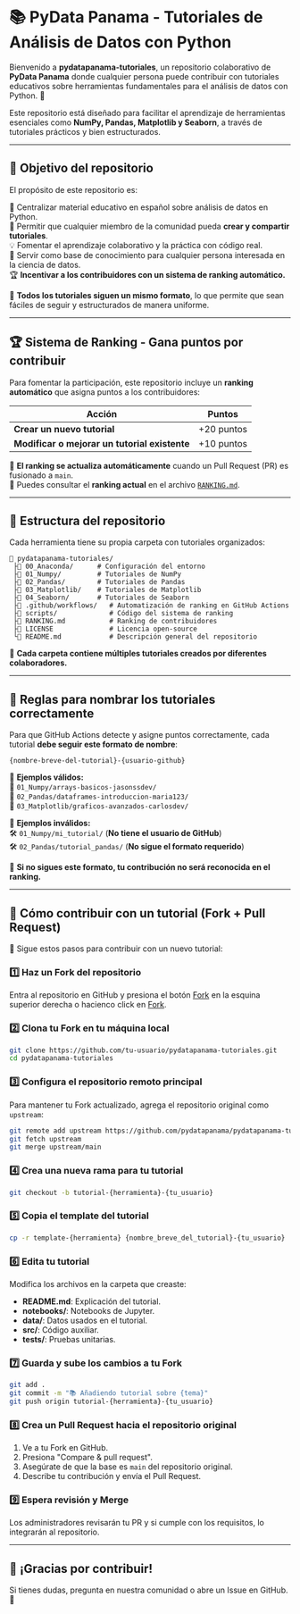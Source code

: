 # 📚 PyData Panama - Tutoriales de Análisis de Datos con Python

Bienvenido a **pydatapanama-tutoriales**, un repositorio colaborativo de **PyData Panama** donde cualquier persona puede contribuir con tutoriales educativos sobre herramientas fundamentales para el análisis de datos con Python. 🚀

Este repositorio está diseñado para facilitar el aprendizaje de herramientas esenciales como **NumPy, Pandas, Matplotlib y Seaborn**, a través de tutoriales prácticos y bien estructurados.

---

## 🎯 **Objetivo del repositorio**
El propósito de este repositorio es:

🔎 Centralizar material educativo en español sobre análisis de datos en Python.  
💼 Permitir que cualquier miembro de la comunidad pueda **crear y compartir tutoriales**.  
💡 Fomentar el aprendizaje colaborativo y la práctica con código real.  
📖 Servir como base de conocimiento para cualquier persona interesada en la ciencia de datos.  
🏆 **Incentivar a los contribuidores con un sistema de ranking automático.**  

📌 **Todos los tutoriales siguen un mismo formato**, lo que permite que sean fáciles de seguir y estructurados de manera uniforme.

---

## 🏆 **Sistema de Ranking - Gana puntos por contribuir**
Para fomentar la participación, este repositorio incluye un **ranking automático** que asigna puntos a los contribuidores:

| Acción | Puntos |
|--------|--------|
| **Crear un nuevo tutorial** | +20 puntos |
| **Modificar o mejorar un tutorial existente** | +10 puntos |

📌 **El ranking se actualiza automáticamente** cuando un Pull Request (PR) es fusionado a `main`.  
📌 Puedes consultar el **ranking actual** en el archivo [`RANKING.md`](RANKING.md).

---

## 📂 **Estructura del repositorio**
Cada herramienta tiene su propia carpeta con tutoriales organizados:
```plaintext
📂 pydatapanama-tutoriales/
 ├📂 00_Anaconda/      # Configuración del entorno
 ├📂 01_Numpy/         # Tutoriales de NumPy
 ├📂 02_Pandas/        # Tutoriales de Pandas
 ├📂 03_Matplotlib/    # Tutoriales de Matplotlib
 ├📂 04_Seaborn/       # Tutoriales de Seaborn
 ├📂 .github/workflows/   # Automatización de ranking en GitHub Actions
 ├📂 scripts/             # Código del sistema de ranking
 ├📂 RANKING.md           # Ranking de contribuidores
 ├📂 LICENSE              # Licencia open-source
 └📂 README.md            # Descripción general del repositorio
```
📌 **Cada carpeta contiene múltiples tutoriales creados por diferentes colaboradores.**

---

## 📁 **Reglas para nombrar los tutoriales correctamente**
Para que GitHub Actions detecte y asigne puntos correctamente, cada tutorial **debe seguir este formato de nombre**:

```
{nombre-breve-del-tutorial}-{usuario-github}
```

🔎 **Ejemplos válidos:**  
📅 `01_Numpy/arrays-basicos-jasonssdev/`  
📅 `02_Pandas/dataframes-introduccion-maria123/`  
📅 `03_Matplotlib/graficos-avanzados-carlosdev/`  

🛑 **Ejemplos inválidos:**  
🛠️ `01_Numpy/mi_tutorial/` (**No tiene el usuario de GitHub**)  
🛠️ `02_Pandas/tutorial_pandas/` (**No sigue el formato requerido**)  

📌 **Si no sigues este formato, tu contribución no será reconocida en el ranking.**

---

## 🤝 **Cómo contribuir con un tutorial (Fork + Pull Request)**
📒 Sigue estos pasos para contribuir con un nuevo tutorial:

### 1️⃣ **Haz un Fork del repositorio**
Entra al repositorio en GitHub y presiona el botón [Fork](https://github.com/pydatapanama/pydatapanama-tutoriales/fork) en la esquina superior derecha o hacienco click en [Fork](https://github.com/pydatapanama/pydatapanama-tutoriales/fork).

### 2️⃣ **Clona tu Fork en tu máquina local**
```bash
git clone https://github.com/tu-usuario/pydatapanama-tutoriales.git
cd pydatapanama-tutoriales
```

### 3️⃣ **Configura el repositorio remoto principal**
Para mantener tu Fork actualizado, agrega el repositorio original como `upstream`:
```bash
git remote add upstream https://github.com/pydatapanama/pydatapanama-tutoriales.git
git fetch upstream
git merge upstream/main
```

### 4️⃣ **Crea una nueva rama para tu tutorial**
```bash
git checkout -b tutorial-{herramienta}-{tu_usuario}
```

### 5️⃣ **Copia el template del tutorial**
```bash
cp -r template-{herramienta} {nombre_breve_del_tutorial}-{tu_usuario}
```

### 6️⃣ **Edita tu tutorial**
Modifica los archivos en la carpeta que creaste:
- **README.md**: Explicación del tutorial.
- **notebooks/**: Notebooks de Jupyter.
- **data/**: Datos usados en el tutorial.
- **src/**: Código auxiliar.
- **tests/**: Pruebas unitarias.

### 7️⃣ **Guarda y sube los cambios a tu Fork**
```bash
git add .
git commit -m "📚 Añadiendo tutorial sobre {tema}"
git push origin tutorial-{herramienta}-{tu_usuario}
```

### 8️⃣ **Crea un Pull Request hacia el repositorio original**
1. Ve a tu Fork en GitHub.
2. Presiona "Compare & pull request".
3. Asegúrate de que la base es `main` del repositorio original.
4. Describe tu contribución y envía el Pull Request.

### 9️⃣ **Espera revisión y Merge**
Los administradores revisarán tu PR y si cumple con los requisitos, lo integrarán al repositorio.

---

## 🌟 **¡Gracias por contribuir!**
Si tienes dudas, pregunta en nuestra comunidad o abre un Issue en GitHub. 🎯

